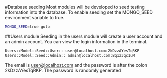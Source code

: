 #Database seeding
Most modules will be developed to seed testing information into the database.  To enable seeding set the MONGO_SEED environment variable to true.
```bash
MONGO_SEED=true gulp
```

##Users module
Seeding in the users module will create a user account and an admin account.  You can view the login information in the terminal.
```sh
Users::Model::Seed::User:: user@localhost.com:2kDzzAYesTqRKP
Users::Model::Seed::Admin:: admin@localhost.com:Bq1z3qc1uM
```
The email is user@localhost.com and the password is after the colon 2kDzzAYesTqRKP.  The password is randomly generated
